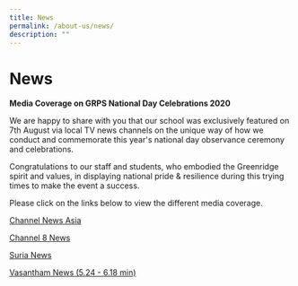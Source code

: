 ```yaml
---
title: News
permalink: /about-us/news/
description: ""
---
```

# News

**Media Coverage on GRPS National Day Celebrations 2020**  

We are happy to share with you that our school was exclusively featured on 7th August via local TV news channels on the unique way of how we conduct and commemorate this year's national day observance ceremony and celebrations. 

  

Congratulations to our staff and students, who embodied the Greenridge spirit and values, in displaying national pride & resilience during this trying times to make the event a success. 

  

Please click on the links below to view the different media coverage.

  

[Channel News Asia](https://www.youtube.com/watch?v=p9pyj-f1NKI&feature=emb_title)

  
[Channel 8 News](https://www.youtube.com/watch?v=sxfxE42ofw8)  
  
[Suria News](https://berita.mediacorp.sg/mobilem/singapura/para-pelajar-peringati-hari-kebangsaan-dengan-patuhi-protokol/4489560.html)  
  
[Vasantham News (5.24 - 6.18 min)](https://www.mewatch.sg/en/tv-show/news/aug-2020-vasantham-tamil-seithi/fri-7-aug-2020/974770)